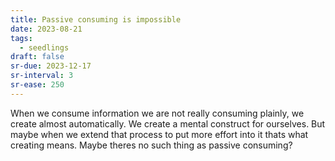 ```yaml
---
title: Passive consuming is impossible
date: 2023-08-21
tags:
  - seedlings
draft: false
sr-due: 2023-12-17
sr-interval: 3
sr-ease: 250
---
```

When we consume information we are not really consuming plainly, we create almost automatically. We create a mental construct for ourselves. But maybe when we extend that process to put more effort into it thats what creating means. Maybe theres no such thing as passive consuming?

